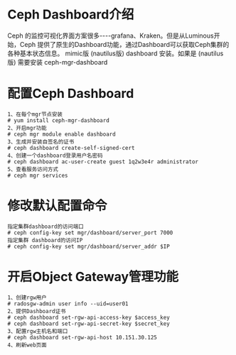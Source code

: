 # Ceph Dashboard介绍
Ceph 的监控可视化界面方案很多----grafana、Kraken。但是从Luminous开始，Ceph 提供了原生的Dashboard功能，通过Dashboard可以获取Ceph集群的各种基本状态信息。
mimic版  (nautilus版)  dashboard 安装。如果是  (nautilus版) 需要安装 ceph-mgr-dashboard 

# 配置Ceph Dashboard
```
1、在每个mgr节点安装
# yum install ceph-mgr-dashboard 
2、开启mgr功能
# ceph mgr module enable dashboard
3、生成并安装自签名的证书
# ceph dashboard create-self-signed-cert  
4、创建一个dashboard登录用户名密码
# ceph dashboard ac-user-create guest 1q2w3e4r administrator 
5、查看服务访问方式
# ceph mgr services
```
# 修改默认配置命令
```
指定集群dashboard的访问端口
# ceph config-key set mgr/dashboard/server_port 7000
指定集群 dashboard的访问IP
# ceph config-key set mgr/dashboard/server_addr $IP 
```
# 开启Object Gateway管理功能
```
1、创建rgw用户
# radosgw-admin user info --uid=user01
2、提供Dashboard证书
# ceph dashboard set-rgw-api-access-key $access_key
# ceph dashboard set-rgw-api-secret-key $secret_key
3、配置rgw主机名和端口
# ceph dashboard set-rgw-api-host 10.151.30.125
4、刷新web页面
```